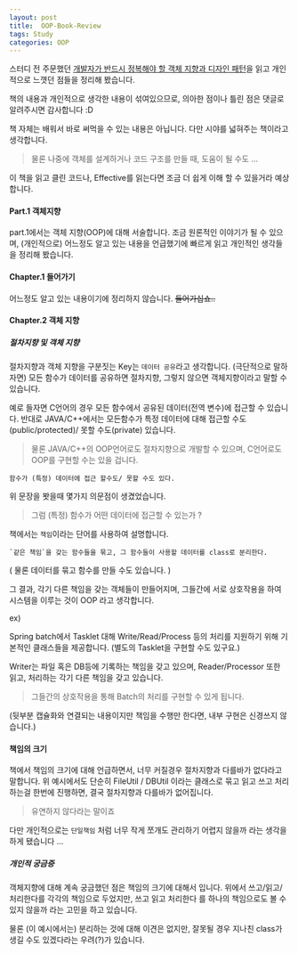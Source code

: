 ```yaml
---
layout: post
title:  OOP-Book-Review
tags: Study 
categories: OOP  
---   
```



스터디 전 주문했던 [개발자가 반드시 정복해야 할 객체 지향과 디자인 패턴](http://www.kyobobook.co.kr/product/detailViewKor.laf?mallGb=KOR&ejkGb=KOR&barcode=9788969090010)을 읽고 개인적으로 느꼇던 점들을 정리해 봤습니다. 

책의 내용과 개인적으로 생각한 내용이 섞여있으므로, 의아한 점이나 틀린 점은 댓글로 알려주시면 감사합니다 :D  

책 자체는 배워서 바로 써먹을 수 있는 내용은 아닙니다. 다만 시야를 넓혀주는 책이라고 생각합니다. 

> 물론 나중에 객체를 설계하거나 코드 구조를 만들 때, 도움이 될 수도 ...  

이 책을 읽고 클린 코드나, Effective를 읽는다면 조금 더 쉽게 이해 할 수 있을거라 예상합니다.  


#### Part.1 객체지향 

part.1에서는 객체 지향(OOP)에 대해 서술합니다. 
조금 원론적인 이야기가 될 수 있으며, (개인적으로) 어느정도 알고 있는 내용을 언급했기에 빠르게 읽고 개인적인 생각들을 정리해 봤습니다. 

#### Chapter.1 들어가기 

어느정도 알고 있는 내용이기에 정리하지 않습니다.  ~~들어가십쇼..~~

#### Chapter.2 객체 지향   

##### 절차지향 및 객체 지향   

절차지향과 객체 지향을 구분짓는 Key는 `데이터 공유`라고 생각합니다. 
(극단적으로 말하자면) 모든 함수가 데이터를 공유하면 절차지향, 그렇지 않으면 객체지향이라고 말할 수 있습니다. 

예로 들자면 C언어의 경우 모든 함수에서 공유된 데이터(전역 변수)에 접근할 수 있습니다. 반대로 JAVA/C++에서는 모든함수가 특정 데이터에 대해 접근할 수도(public/protected)/ 못할 수도(private) 있습니다.  

> 물론 JAVA/C++의 OOP언어로도 절차지향으로 개발할 수 있으며, C언어로도 OOP를 구현할 수는 있을 겁니다.   

	함수가 (특정) 데이터에 접근 할수도/ 못할 수도 있다.  

위 문장을 봣을때 몇가지 의문점이 생겼었습니다.   

> 그럼 (특정) 함수가 어떤 데이터에 접근할 수 있는가 ? 

책에서는 `책임`이라는 단어를 사용하여 설명합니다. 

	`같은 책임`을 갖는 함수들을 묶고, 그 함수들이 사용할 데이터를 class로 분리한다. 
( 물론 데이터를 묶고 함수를 만들 수도 있습니다. )  

그 결과, 각기 다른 책임을 갖는 객체들이 만들어지며,
그들간에 서로 상호작용을 하여 시스템을 이루는 것이 OOP 라고 생각합니다. 

ex) 

Spring batch에서 	Tasklet 대해 Write/Read/Process 등의 처리를 지원하기 위해 기본적인 클래스들을 제공합니다. (별도의 Tasklet을 구현할 수도 있구요.)

Writer는 파일 혹은 DB등에 기록하는 책임을 갖고 있으며, Reader/Processor 또한 읽고, 처리하는 각기 다른 책임을 갖고 있습니다.

> 그들간의 상호작용을 통해 Batch의 처리를 구현할 수 있게 됩니다. 

(뒷부분 캡슐화와 연결되는 내용이지만 책임을 수행만 한다면, 내부 구현은 신경쓰지 않습니다.)

#### 책임의 크기  

책에서 책임의 크기에 대해 언급하면서, 너무 커질경우 절차지향과 다를바가 없다라고 말합니다. 위 예시에서도 단순히 FileUtil / DBUtil 이라는 클래스로 묶고 읽고 쓰고 처리하는걸 한번에 진행하면, 결국 절차지향과 다를바가 없어집니다.  

> 유연하지 않다라는 말이죠  

다만 개인적으로는 `단일책임` 처럼 너무 작게 쪼개도 관리하기 어렵지 않을까 라는 생각을 하게 됐습니다 ...  


##### 개인적 궁금증 

 객체지향에 대해 계속 궁금했던 점은 책임의 크기에 대해서 입니다. 위에서 쓰고/읽고/처리한다를 각각의 책임으로 두었지만, 쓰고 읽고 처리한다 를 하나의 책임으로도 볼 수 있지 않을까 라는 고민을 하고 있습니다. 

물론 (이 예시에서는) 분리하는 것에 대해 이견은 없지만, 잘못될 경우 지나친 class가 생길 수도 있겠다라는 우려(?)가 있습니다.     

 

















